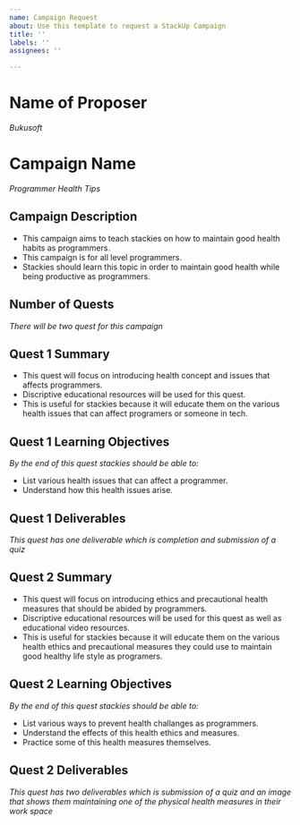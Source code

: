 ```yaml
---
name: Campaign Request
about: Use this template to request a StackUp Campaign
title: ''
labels: ''
assignees: ''

---
```


# Name of Proposer
*Bukusoft*

# Campaign Name
*Programmer Health Tips*

## Campaign Description
- This campaign aims to teach stackies on how to maintain good health habits as programmers.
- This campaign is for all level programmers.
- Stackies should learn this topic in order to maintain good health while being productive as programmers.

## Number of Quests
*There will be two quest for this campaign*

## Quest 1 Summary
- This quest will focus on introducing health concept and issues that affects programmers.
- Discriptive educational resources will be used for this quest.
- This is useful for stackies because it will educate them on the various health issues that can affect programers or someone in tech.

## Quest 1 Learning Objectives
*By the end of this quest stackies should be able to:*
- List various health issues that can affect a programmer.
- Understand how this health issues arise. 

## Quest 1 Deliverables
*This quest has one deliverable which is completion and submission of a quiz*


## Quest 2 Summary
- This quest will focus on introducing ethics and precautional health measures that should be abided by programmers.
- Discriptive educational resources will be used for this quest as well as educational video resources.
- This is useful for stackies because it will educate them on the various health ethics and precautional measures they could use to maintain good healthy life style as programers.

## Quest 2 Learning Objectives
*By the end of this quest stackies should be able to:*
- List various ways to prevent health challanges as programmers.
- Understand the effects of this health ethics and measures.
- Practice some of this health measures themselves.

## Quest 2 Deliverables
*This quest has two deliverables which is submission of a quiz and an image that shows them maintaining one of the physical health measures in their work space*


